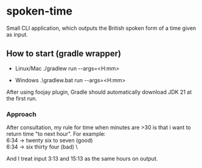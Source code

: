# spoken-time
Small CLI application, which outputs the British spoken form of a time given as input.


## How to start (gradle wrapper)
- Linux/Mac
./gradlew run --args=<H:mm>

- Windows
.\gradlew.bat run --args=<H:mm>

After using foojay plugin, Gradle should automatically download JDK 21 at the first run.

### Approach
After consultation, my rule for time when minutes are >30 is that i want to return time "to next hour".
For example: \
6:34 -> twenty six to seven (good) \
6:34 -> six thirty four (bad) \

And I treat input 3:13 and 15:13 as the same hours on output.
